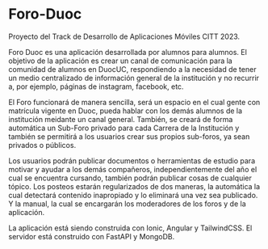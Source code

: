 # Foro-Duoc
Proyecto del Track de Desarrollo de Aplicaciones Móviles CITT 2023.

Foro Duoc es una aplicación desarrollada por alumnos para alumnos. El objetivo de la aplicación es crear un canal de comunicación para la comunidad de alumnos en DuocUC, respondiendo a la necesidad de tener un medio centralizado de información general de la institución y no recurrir a, por ejemplo, páginas de instagram, facebook, etc.

El Foro funcionará de manera sencilla, será un espacio en el cual gente con matrícula vigente en Duoc, pueda hablar con los demás alumnos de la institución meidante un canal general. También, se creará de forma automática un Sub-Foro privado para cada Carrera de la Institución y también se permitirá a los usuarios crear sus propios sub-foros, ya sean privados o públicos.

Los usuarios podrán publicar documentos o herramientas de estudio para motivar y ayudar a los demás compañeros, independientemente del año el cual se encuentra cursando, también podrán publicar cosas de cualquier tópico. Los posteos estarán regularizados de dos maneras, la automática la cual detectará contenido inapropiado y lo eliminará una vez sea publicado. Y la manual, la cual se encargarán los moderadores de los foros y de la aplicación.

La aplicación está siendo construida con Ionic, Angular y TailwindCSS. El servidor está construido con FastAPI y MongoDB.
